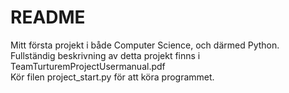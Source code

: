 # README
Mitt första projekt i både Computer Science, och därmed Python.   
Fullständig beskrivning av detta projekt finns i TeamTurturemProjectUsermanual.pdf  
Kör filen project_start.py för att köra programmet.  
